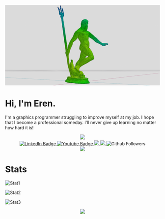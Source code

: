 <div align="center">
  <img src="/digitalGeometryProcessing_neptune.png"/>
  <h1 align="left">
    Hi, I'm Eren.
  </h1>
  <div align="left">
    <p>
      I'm a graphics programmer struggling to improve myself at my job. I hope that I become a professional someday. I'll never give up learning no matter how hard it is!
    </p>
  </div>
  <div align="center">
    <img src="https://spotify-github-profile.vercel.app/api/view?uid=31h47obs4xq6qeiogdf4rupp3niq&cover_image=true&theme=novatorem&show_offline=true&background_color=121212&interchange=false&bar_color=53b14f&bar_color_cover=true"/  
  </div>
  <div align="center">
  <div id="badges">
    <a href="linkedin.com/in/eren-dere">
      <img src="https://img.shields.io/badge/LinkedIn-purple?style=flat-square&logo=linkedin&logoColor=white" alt="LinkedIn Badge"/>
    </a>
    <a href="https://www.youtube.com/@erendere1427/">
      <img src="https://img.shields.io/badge/YouTube-red?style=flat-square&logo=youtube&logoColor=white" alt="Youtube Badge"/>
    </a>
    <a href="https://www.shadertoy.com/user/yatiyr">
      <img src="https://img.shields.io/badge/Shadertoy-green?style=flat-square" />
    </a>
     <a href="https://yatiyr-portfolio-yatiyr.vercel.app/">
      <img src="https://img.shields.io/badge/MyPortfolioSite-blue?style=flat-square" />
    </a>
    <img src="https://img.shields.io/github/followers/yatiyr?style=social" alt="Github Followers" />
  </div>
  </div>
  <img src="https://komarev.com/ghpvc/?username=yatiyr&color=blueviolet" />
  <div>
  </img>  
  </div>
</p>

<div align="left">
  <h1> Stats </h1>
</div>

<div align="left">
  
![Stat1](https://awesome-github-stats.azurewebsites.net/user-stats/yatiyr?cardType=level-alternate&theme=tokyonight&preferLogin=false)

![Stat2](http://github-readme-streak-stats.herokuapp.com?user=yatiyr&theme=tokyonight&hide_border=true)

![Stat3](https://github-readme-stats.vercel.app/api/top-langs/?username=yatiyr&theme=tokyonight&langs_count=8)

</div>

![](https://hit.yhype.me/github/profile?user_id=57312811)
